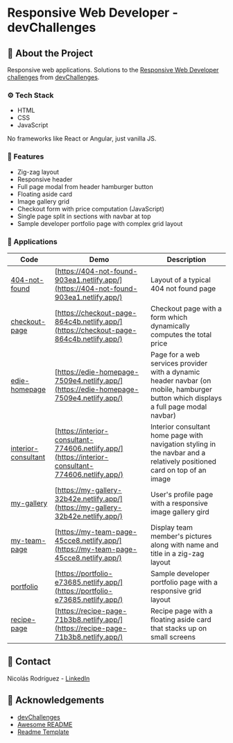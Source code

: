 # Responsive Web Developer - devChallenges

## :star2: About the Project

Responsive web applications. Solutions to the [Responsive Web Developer challenges](https://devchallenges.io/paths/responsive-web-developer) from [devChallenges](https://devchallenges.io/).

### :gear: Tech Stack

- HTML
- CSS
- JavaScript

No frameworks like React or Angular, just vanilla JS.

### :dart: Features

- Zig-zag layout
- Responsive header
- Full page modal from header hamburger button
- Floating aside card
- Image gallery grid
- Checkout form with price computation (JavaScript)
- Single page split in sections with navbar at top
- Sample developer portfolio page with complex grid layout

### :iphone: Applications

| Code         | Demo      | Description |
|--------------|-----------|------------|
| [404-not-found](./404-not-found/) | [https://404-not-found-903ea1.netlify.app/](https://404-not-found-903ea1.netlify.app/)      | Layout of a typical 404 not found page        |
| [checkout-page](./checkout-page)      | [https://checkout-page-864c4b.netlify.app/](https://checkout-page-864c4b.netlify.app/)  | Checkout page with a form which dynamically computes the total price      |
| [edie-homepage](./edie-homepage)      | [https://edie-homepage-7509e4.netlify.app/](https://edie-homepage-7509e4.netlify.app/)  | Page for a web services provider with a dynamic header navbar (on mobile, hamburger button which displays a full page modal navbar)      |
| [interior-consultant](./interior-consultant)      | [https://interior-consultant-774606.netlify.app/](https://interior-consultant-774606.netlify.app/)  | Interior consultant home page with navigation styling in the navbar and a relatively positioned card on top of an image       |
| [my-gallery](./my-gallery)      | [https://my-gallery-32b42e.netlify.app/](https://my-gallery-32b42e.netlify.app/)  | User's profile page with a responsive image gallery gird       |
| [my-team-page](./my-team-page)      | [https://my-team-page-45cce8.netlify.app/](https://my-team-page-45cce8.netlify.app/)  | Display team member's pictures along with name and title in a zig-zag layout       |
| [portfolio](./portfolio)      | [https://portfolio-e73685.netlify.app/](https://portfolio-e73685.netlify.app/)  | Sample developer portfolio page with a responsive grid layout      |
| [recipe-page](./recipe-page)      | [https://recipe-page-71b3b8.netlify.app/](https://recipe-page-71b3b8.netlify.app/)  | Recipe page with a floating aside card that stacks up on small screens      |

## :handshake: Contact

Nicolás Rodríguez - [LinkedIn](https://www.linkedin.com/in/marco-nicolas-rodriguez/)

## :gem: Acknowledgements

- [devChallenges](https://devchallenges.io/)
- [Awesome README](https://github.com/matiassingers/awesome-readme)
- [Readme Template](https://github.com/othneildrew/Best-README-Template)

